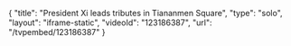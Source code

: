 {
    "title": "President Xi leads tributes in Tiananmen Square",
    "type": "solo",
    "layout": "iframe-static",
    "videoId": "123186387",
    "url": "\/tvpembed\/123186387"
}